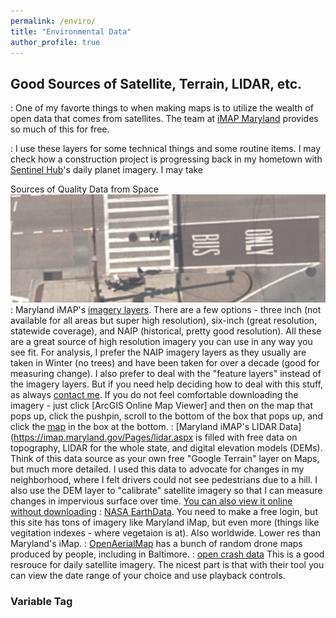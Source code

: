 ```yaml
---
permalink: /enviro/
title: "Environmental Data"
author_profile: true
---
```

## Good Sources of Satellite, Terrain, LIDAR, etc. 

:   One of my favorte things to when making maps is to utilize the wealth of open data that comes from satellites. The team at [iMAP Maryland](https://imap.maryland.gov/Pages/default.aspx) provides so much of this for free.

:   I use these layers for some technical things and some routine items. I may check how a construction project is progressing back in my hometown with [Sentinel Hub](https://www.sentinel-hub.com/explore/eobrowser)'s daily planet imagery. I may take 

Sources of Quality Data from Space
![](https://github.com/dkt101/dkt101/blob/master/images/threeinharbor.png)
:   Maryland iMAP's [imagery layers](https://geodata.md.gov/imap/rest/services/Imagery). There are a few options - three inch (not available for all areas but super high resolution), six-inch (great resolution, statewide coverage), and NAIP (historical, pretty good resolution). All these are a great source of high resolution imagery you can use in any way you see fit. For analysis, I prefer the NAIP imagery layers as they usually are taken in Winter (no trees) and have been taken for over a decade (good for measuring change). I also prefer to deal with the "feature layers" instead of the imagery layers. But if you need help deciding how to deal with this stuff, as always [contact me](mailto:dan.knopp@gmail.com).
          If you do not feel comfortable downloading the imagery - just click [ArcGIS Online Map Viewer] and then on the map that pops up, click the pushpin, scroll to the bottom of the box that pops up, and click the [map](https://geodata.md.gov/imap/rest/services/Imagery/MD_SixInchImagery/MapServer?f=jsapi) in the box at the bottom. 
:   [Maryland iMAP's LIDAR Data](https://imap.maryland.gov/Pages/lidar.aspx is filled with free data on topography, LIDAR for the whole state, and digital elevation models (DEMs). Think of this data source as your own free "Google Terrain" layer on Maps, but much more detailed. I used this data to advocate for changes in my neighborhood, where I felt drivers could not see pedestrians due to a hill. I also use the DEM layer to "calibrate" satellite imagery so that I can measure changes in impervious surface over time.  [You can also view it online without downloading](https://geodata.md.gov/topoviewer)
:   [NASA EarthData](https://earthdata.nasa.gov/earth-observation-data). You need to make a free login, but this site has tons of imagery like Maryland iMap, but even more (things like vegitation indexes - where vegetaion is at). Also worldwide. Lower res than Maryland's iMap. 
:   [OpenAerialMap](https://openaerialmap.org/) has a bunch of random drone maps produced by people, including in Baltimore. 
:   [open crash data](https://www.sentinel-hub.com/explore/eobrowser) This is a good resrouce for daily satellite imagery. The nicest part is that with their tool you can view the date range of your choice and use playback controls.  

### Variable Tag
